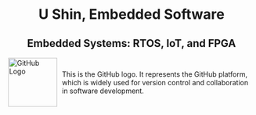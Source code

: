 <h1 align="center"> </h1>

<h1 align="center"> U Shin, Embedded Software</h1>

<h2 align="center">   Embedded Systems: RTOS, IoT, and FPGA</h2>

<div style="display: flex; align-items: center;">
  <img src="https://github.githubassets.com/images/modules/logos_page/GitHub-Mark.png" alt="GitHub Logo" width="100" height="100">
  <p style="margin-left: 10px;">This is the GitHub logo. It represents the GitHub platform, which is widely used for version control and collaboration in software development.</p>
</div>
